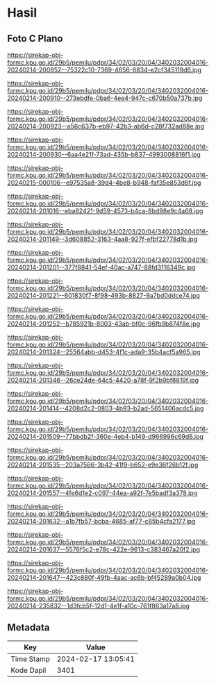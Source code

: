 # Hasil

## Foto C Plano

https://sirekap-obj-formc.kpu.go.id/29b5/pemilu/pdpr/34/02/03/20/04/3402032004016-20240214-200852--75322c10-7369-4656-8834-e2cf345119d6.jpg

https://sirekap-obj-formc.kpu.go.id/29b5/pemilu/pdpr/34/02/03/20/04/3402032004016-20240214-200910--273ebdfe-0ba6-4ee4-947c-c670b50a737b.jpg

https://sirekap-obj-formc.kpu.go.id/29b5/pemilu/pdpr/34/02/03/20/04/3402032004016-20240214-200923--a56c637b-eb97-42b3-ab6d-c28f732ad88e.jpg

https://sirekap-obj-formc.kpu.go.id/29b5/pemilu/pdpr/34/02/03/20/04/3402032004016-20240214-200930--6aa4e21f-73ad-435b-b837-4993008816f1.jpg

https://sirekap-obj-formc.kpu.go.id/29b5/pemilu/pdpr/34/02/03/20/04/3402032004016-20240215-000106--e97535a8-39d4-4be8-b948-faf35e853d6f.jpg

https://sirekap-obj-formc.kpu.go.id/29b5/pemilu/pdpr/34/02/03/20/04/3402032004016-20240214-201016--eba82421-9d59-4573-b4ca-8bd98e9c4a68.jpg

https://sirekap-obj-formc.kpu.go.id/29b5/pemilu/pdpr/34/02/03/20/04/3402032004016-20240214-201149--3d608852-3163-4aa8-927f-efbf22778d1b.jpg

https://sirekap-obj-formc.kpu.go.id/29b5/pemilu/pdpr/34/02/03/20/04/3402032004016-20240214-201201--377f8841-54ef-40ac-a747-88fd3116349c.jpg

https://sirekap-obj-formc.kpu.go.id/29b5/pemilu/pdpr/34/02/03/20/04/3402032004016-20240214-201221--601830f7-8f98-493b-8827-9a7bd0ddce74.jpg

https://sirekap-obj-formc.kpu.go.id/29b5/pemilu/pdpr/34/02/03/20/04/3402032004016-20240214-201252--b785921b-8003-43ab-bf0c-96fb9b874f8e.jpg

https://sirekap-obj-formc.kpu.go.id/29b5/pemilu/pdpr/34/02/03/20/04/3402032004016-20240214-201324--25564abb-d453-4f1c-ada9-35b4acf5a965.jpg

https://sirekap-obj-formc.kpu.go.id/29b5/pemilu/pdpr/34/02/03/20/04/3402032004016-20240214-201346--26ce24de-64c5-4420-a78f-9f2b9bf8819f.jpg

https://sirekap-obj-formc.kpu.go.id/29b5/pemilu/pdpr/34/02/03/20/04/3402032004016-20240214-201414--4208d2c2-0803-4b93-b2ad-5651406acdc5.jpg

https://sirekap-obj-formc.kpu.go.id/29b5/pemilu/pdpr/34/02/03/20/04/3402032004016-20240214-201509--77bbdb2f-360e-4eb4-b149-d966996c69d6.jpg

https://sirekap-obj-formc.kpu.go.id/29b5/pemilu/pdpr/34/02/03/20/04/3402032004016-20240214-201535--203a7566-3b42-41f9-b652-e9e36f26b12f.jpg

https://sirekap-obj-formc.kpu.go.id/29b5/pemilu/pdpr/34/02/03/20/04/3402032004016-20240214-201557--4fe6d1e2-c097-44ea-a92f-7e5badf3a378.jpg

https://sirekap-obj-formc.kpu.go.id/29b5/pemilu/pdpr/34/02/03/20/04/3402032004016-20240214-201632--a1b7fb57-bcba-4685-af77-c85b4cfa2177.jpg

https://sirekap-obj-formc.kpu.go.id/29b5/pemilu/pdpr/34/02/03/20/04/3402032004016-20240214-201637--5576f5c2-e78c-422e-9613-c383467a20f2.jpg

https://sirekap-obj-formc.kpu.go.id/29b5/pemilu/pdpr/34/02/03/20/04/3402032004016-20240214-201647--423c880f-49fb-4aac-ac6b-bf45289a0b04.jpg

https://sirekap-obj-formc.kpu.go.id/29b5/pemilu/pdpr/34/02/03/20/04/3402032004016-20240214-235832--1d3fcb5f-12d1-4e1f-a10c-761f863a17a8.jpg


## Metadata

| Key        | Value               |
| ---------- | ------------------- |
| Time Stamp | 2024-02-17 13:05:41 |
| Kode Dapil | 3401                |



